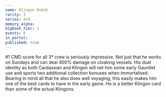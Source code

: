 ```yaml
---
name: Klingon Dukat
rarity: 3
series: ds9
memory_alpha:
bigbook_tier: 1
events: 0
in_portal:
published: true
---
```


#1 CMD score for all 3* crew is seriously impressive. Not just that he works on Sundays and can deal 400% damage on cloaking vessels. His dual identity as both Cardassian and Klingon will net him some early Gauntlet use and sports two additional collection bonuses when immortalised. Bearing in mind all that he also does well voyaging, this easily makes him one of the best cards to have in the early game. He is a better Klingon card than some of the actual Klingons.
